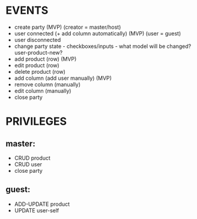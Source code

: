 EVENTS
====

+ create party (MVP) (creator = master/host)
+ user connected (+ add column automatically) (MVP) (user = guest)
+ user disconnected
+ change party state - checkboxes/inputs - what model will be changed? user-product-new?
+ add product (row) (MVP)
+ edit product (row)
+ delete product (row)
+ add column (add user manually) (MVP)
+ remove column (manually)
+ edit column (manually)
+ close party

PRIVILEGES
====

master:
---

+ CRUD product
+ CRUD user
+ close party

guest:
---

+ ADD-UPDATE product
+ UPDATE user-self
